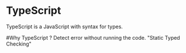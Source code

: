 # TypeScript
TypeScript is a JavaScript with syntax for types.

#Why TypeScript ?
Detect error without running the code. "Static Typed Checking"



